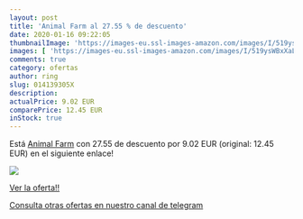 ```yaml
---
layout: post
title: 'Animal Farm al 27.55 % de descuento'
date: 2020-01-16 09:22:05
thumbnailImage: 'https://images-eu.ssl-images-amazon.com/images/I/519ysWBxXaL._SL200_.jpg'
images: [ 'https://images-eu.ssl-images-amazon.com/images/I/519ysWBxXaL._SL200_.jpg' ]
comments: true
category: ofertas
author: ring
slug: 014139305X
description:
actualPrice: 9.02 EUR
comparePrice: 12.45 EUR
inStock: true
---
```


Está [Animal Farm](https://www.amazon.es/dp/014139305X/?tag=redken-21) con 27.55 de descuento por 9.02 EUR (original: 12.45 EUR) en el siguiente enlace!

[![](https://images-eu.ssl-images-amazon.com/images/I/519ysWBxXaL._SL200_.jpg)](https://www.amazon.es/dp/014139305X/?tag=redken-21)

[Ver la oferta!!](https://www.amazon.es/dp/014139305X/?tag=redken-21)

[Consulta otras ofertas en nuestro canal de telegram](https://t.me/s/ofertas25)
